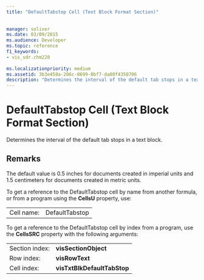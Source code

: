 ```yaml
---
title: "DefaultTabstop Cell (Text Block Format Section)"
 
 
manager: soliver
ms.date: 03/09/2015
ms.audience: Developer
ms.topic: reference
f1_keywords:
- vis_sdr.chm220
 
ms.localizationpriority: medium
ms.assetid: 3b3e458a-206c-8699-8bf7-da80f4350706
description: "Determines the interval of the default tab stops in a text block."
---
```


# DefaultTabstop Cell (Text Block Format Section)

Determines the interval of the default tab stops in a text block. 
  
## Remarks

The default value is 0.5 inches for documents created in imperial units and 1.5 centimeters for documents created in metric units.
  
To get a reference to the DefaultTabstop cell by name from another formula, or from a program using the **CellsU** property, use: 
  
|||
|:-----|:-----|
|Cell name:  <br/> |DefaultTabstop  <br/> |
   
To get a reference to the DefaultTabstop cell by index from a program, use the **CellsSRC** property with the following arguments: 
  
|||
|:-----|:-----|
|Section index:  <br/> |**visSectionObject** <br/> |
|Row index:  <br/> |**visRowText** <br/> |
|Cell index:  <br/> |**visTxtBlkDefaultTabStop** <br/> |
   

